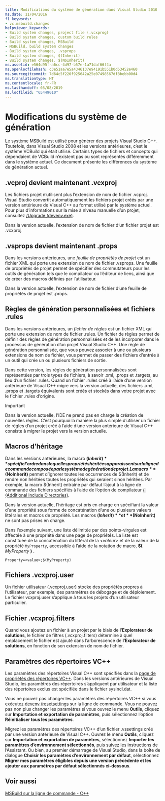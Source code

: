 ```yaml
---
title: Modifications du système de génération dans Visual Studio 2010
ms.date: 11/04/2016
f1_keywords:
- vc.msbuild.changes
helpviewer_keywords:
- Build system changes, project file (.vcxprog)
- Build system changes, custom build rules
- Build system changes, MSBuild
- MSBuild, build system changes
- Build system changes, .vsprops
- Build system changes, $(Inherit)
- Build system changes, $(NoInherit)
ms.assetid: e564d95f-a6cc-4d97-b57e-1a71daf66f4a
ms.openlocfilehash: c3e51aa7e5a4346137e94191b551b0d53452e460
ms.sourcegitcommit: 7d64c5f226f925642a25e07498567df8bebb00d4
ms.translationtype: HT
ms.contentlocale: fr-FR
ms.lasthandoff: 05/08/2019
ms.locfileid: "65449010"
---
```

# <a name="build-system-changes"></a>Modifications du système de génération

Le système MSBuild est utilisé pour générer des projets Visual Studio C++. Toutefois, dans Visual Studio 2008 et les versions antérieures, c’est le système VCBuild qui était utilisé. Certains types de fichiers et concepts qui dépendaient de VCBuild n’existent pas ou sont représentés différemment dans le système actuel. Ce document présente les différences du système de génération actuel.

## <a name="vcproj-is-now-vcxproj"></a>.vcproj devient maintenant .vcxproj

Les fichiers projet n’utilisent plus l’extension de nom de fichier .vcproj. Visual Studio convertit automatiquement les fichiers projet créés par une version antérieure de Visual C++ au format utilisé par le système actuel. Pour plus d’informations sur la mise à niveau manuelle d’un projet, consultez [/Upgrade (devenv.exe)](/visualstudio/ide/reference/upgrade-devenv-exe).

Dans la version actuelle, l’extension de nom de fichier d’un fichier projet est .vcxproj.

## <a name="vsprops-is-now-props"></a>.vsprops devient maintenant .props

Dans les versions antérieures, une *feuille de propriétés de projet* est un fichier XML qui porte une extension de nom de fichier .vsprops. Une feuille de propriétés de projet permet de spécifier des commutateurs pour les outils de génération tels que le compilateur ou l’éditeur de liens, ainsi que de créer des macros définies par l’utilisateur.

Dans la version actuelle, l’extension de nom de fichier d’une feuille de propriétés de projet est .props.

## <a name="custom-build-rules-and-rules-files"></a>Règles de génération personnalisées et fichiers .rules

Dans les versions antérieures, un *fichier de règles* est un fichier XML qui porte une extension de nom de fichier .rules. Un fichier de règles permet de définir des règles de génération personnalisées et de les incorporer dans le processus de génération d’un projet Visual Studio C++. Une règle de génération personnalisée, que vous pouvez associer à une ou plusieurs extensions de nom de fichier, vous permet de passer des fichiers d’entrée à un outil qui crée un ou plusieurs fichiers de sortie.

Dans cette version, les règles de génération personnalisées sont représentées par trois types de fichiers, à savoir .xml, .props et .targets, au lieu d’un fichier .rules. Quand un fichier .rules créé à l’aide d’une version antérieure de Visual C++ migre vers la version actuelle, des fichiers .xml, .props et .targets équivalents sont créés et stockés dans votre projet avec le fichier .rules d’origine.

> [!IMPORTANT]
>  Dans la version actuelle, l’IDE ne prend pas en charge la création de nouvelles règles. C’est pourquoi la manière la plus simple d’utiliser un fichier de règles d’un projet créé à l’aide d’une version antérieure de Visual C++ consiste à migrer le projet vers la version actuelle.

## <a name="inheritance-macros"></a>Macros d’héritage

Dans les versions antérieures, la macro **$(Inherit)** spécifie l’ordre dans lequel les propriétés héritées apparaissent sur la ligne de commande composée par le système de génération de projet. La macro **$(NoInherit)** permet d’ignorer toutes les occurrences de $(Inherit) et de rendre non héritées toutes les propriétés qui seraient sinon héritées. Par exemple, la macro $(Inherit) entraîne par défaut l’ajout à la ligne de commande des fichiers spécifiés à l’aide de l’option de compilateur [/I (Additional Include Directories)](../build/reference/i-additional-include-directories.md).

Dans la version actuelle, l’héritage est pris en charge en spécifiant la valeur d’une propriété sous forme de concaténation d’une ou plusieurs valeurs littérales et macros de propriété. Les macros **$(Inherit)** et **$(NoInherit)** ne sont pas prises en charge.

Dans l’exemple suivant, une liste délimitée par des points-virgules est affectée à une propriété dans une page de propriétés. La liste est constituée de la concaténation du littéral de la *\<valeur>* et de la valeur de la propriété `MyProperty`, accessible à l’aide de la notation de macro, **$(** <em>MyProperty</em> **)** .

```
Property=<value>;$(MyProperty)
```

## <a name="vcxprojuser-files"></a>Fichiers .vcxproj.user

Un fichier utilisateur (.vcxproj.user) stocke des propriétés propres à l’utilisateur, par exemple, des paramètres de débogage et de déploiement. Le fichier vcxproj.user s’applique à tous les projets d’un utilisateur particulier.

## <a name="vcxprojfilters-file"></a>Fichier .vcxproj.filters

Quand vous ajoutez un fichier à un projet par le biais de l’**Explorateur de solutions**, le fichier de filtres (.vcxproj.filters) détermine à quel emplacement le fichier est ajouté dans l’arborescence de l’**Explorateur de solutions**, en fonction de son extension de nom de fichier.

## <a name="vc-directories-settings"></a>Paramètres des répertoires VC++

Les paramètres des répertoires Visual C++ sont spécifiés dans la [page de propriétés des répertoires VC++](../ide/vcpp-directories-property-page.md). Dans les versions antérieures de Visual Studio, les paramètres des répertoires s’appliquent par utilisateur et la liste des répertoires exclus est spécifiée dans le fichier sysincl.dat.

Vous ne pouvez pas changer les paramètres des répertoires VC++ si vous exécutez [devenv /resetsettings](/visualstudio/ide/reference/resetsettings-devenv-exe) sur la ligne de commande. Vous ne pouvez pas non plus changer les paramètres si vous ouvrez le menu **Outils**, cliquez sur **Importation et exportation de paramètres**, puis sélectionnez l’option **Réinitialiser tous les paramètres**.

Migrez les paramètres des répertoires VC++ d’un fichier .vssettings créé par une version antérieure de Visual C++. Ouvrez le menu **Outils**, cliquez sur **Importation et exportation de paramètres**, sélectionnez **Importer les paramètres d’environnement sélectionnés**, puis suivez les instructions de l’Assistant. Ou bien, au premier démarrage de Visual Studio, dans la boîte de dialogue **Choisir les paramètres d’environnement par défaut**, sélectionnez **Migrer mes paramètres éligibles depuis une version précédente et les ajouter aux paramètres par défaut sélectionnés ci-dessous**.

## <a name="see-also"></a>Voir aussi

[MSBuild sur la ligne de commande - C++](../build/msbuild-visual-cpp.md)
